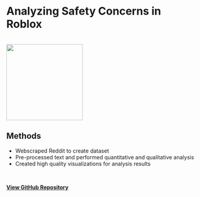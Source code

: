 #  Analyzing Safety Concerns in Roblox

<br>

<img src = "https://raw.githubusercontent.com/EmilyGorial1/EmilyGorial1/main/robloxsafety.png" height="200">

<br>

## Methods

* Webscraped Reddit to create dataset
* Pre-processed text and performed quantitative and qualitative analysis
* Created high quality visualizations for analysis results
<br>

**[<i class="fab fa-github"></i> View GitHub Repository](https://github.com/Munyaka-ERSP/LDA_Analysis)**
